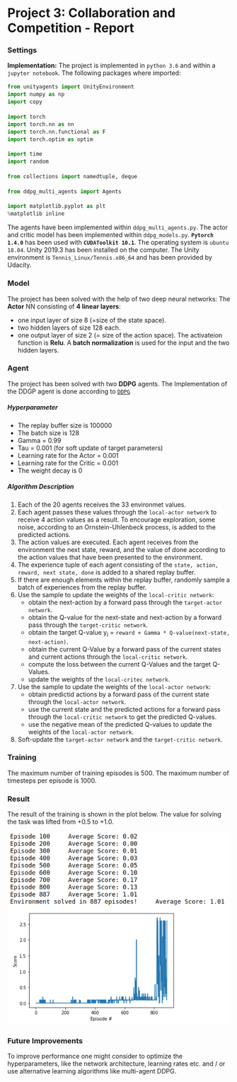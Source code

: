 [//]: # (Image References)

# Project 3: Collaboration and Competition - Report

### Settings

**Implementation:** The project is implemented in `python 3.6` and within a `jupyter notebook`. 
The following packages where imported:
```python
from unityagents import UnityEnvironment
import numpy as np
import copy

import torch
import torch.nn as nn
import torch.nn.functional as F
import torch.optim as optim

import time
import random

from collections import namedtuple, deque

from ddpg_multi_agents import Agents

import matplotlib.pyplot as plt
%matplotlib inline
```
The agents have been implemented within `ddpg_multi_agents.py`.
The actor and critic model has been implemented within `ddpg_models.py`.
**`Pytorch 1.4.0`** has been used with **`CUDAToolkit 10.1`**.
The operating system is `ubuntu 18.04`.
Unity 2019.3 has been installed on the computer.
The Unity environment is `Tennis_Linux/Tennis.x86_64` and has been provided by Udacity. 

### Model

The project has been solved with the help of two deep neural networks: 
The **Actor** NN consisting of **4 linear layers**:
- one input layer of size 8 (=size of the state space).
- two hidden layers of size 128 each.
- one output layer of size 2 (= size of the action space).
The activateion function is **Relu**.
A **batch normalization** is used for the input and the two hidden layers.

### Agent

The project has been solved with two **DDPG** agents. The Implementation of the DDGP agent is done according to [`DDPG`](https://arxiv.org/pdf/1509.02971.pdf)

##### Hyperparameter
- The replay buffer size is 100000
- The batch size is 128
- Gamma = 0.99
- Tau = 0.001 (for soft update of target parameters)
- Learning rate for the Actor = 0.001
- Learning rate for the Critic = 0.001
- The weight decay is 0

##### Algorithm Description
1. Each of the 20 agents receives the 33 environmet values.
2. Each agent passes these values through the `local-actor network` to receive 4 action values as a result. To encourage exploration, some noise, according to an Ornstein-Uhlenbeck process, is added to the predicted actions.
3. The action values are executed. Each agent receives from the environment the next state, reward, and the value of done according to the action values that have been presented to the environment.
4. The experience tuple of each agent consisting of the `state, action, reward, next state, done` is added to a shared replay buffer.
5. If there are enough elements within the replay buffer, randomly sample a batch of experiences from the replay buffer.
6. Use the sample to update the weights of the `local-critic network`:
 	- obtain the next-action by a forward pass through the `target-actor network`.
 	- obtain the Q-value for the next-state and next-action by a forward pass through the `target-critic network`.
 	- obtain the target Q-value y<sub>i</sub> = `reward + Gamma * Q-value(next-state, next-action)`.
 	- obtain the current Q-Value by a forward pass of the current states and current actions through the `local-critic network`.
 	- compute the loss between the current Q-Values and the target Q-Values.
 	- update the weights of the `local-critec network`.
 7. Use the sample to update the weights of the `local-actor network`:
 	- obtain predictid actions by a forward pass of the current state through the `local-actor network`.
 	- use the current state and the predicted actions for a forward pass through the `local-critic network` to get the predicted Q-values.
 	- use the negative mean of the predicted Q-values to update the weights of the `local-actor network`.
8. Soft-update the `target-actor network` and the `target-critic network`. 

### Training

The maximum number of training episodes is 500.
The maximum number of timesteps per episode is 1000.

### Result

The result of the training is shown in the plot below. The value for solving the task was lifted from +0.5 to +1.0. 

![Training results](./Result.png  "Training results")

### Future Improvements
To improve performance one might consider to optimize the hyperparameters, like the network architecture, learning rates etc. and / or use alternative learning algorithms like multi-agent DDPG. 